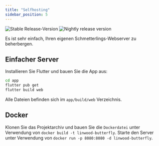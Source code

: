 ```yaml
---
title: "Selfhosting"
sidebar_position: 5
---
```


![Stable Release-Version](https://img.shields.io/badge/dynamic/yaml?color=c4840d&label=Stable&query=%24.version&url=https%3A%2F%2Fraw.githubusercontent.com%2FLinwoodCloud%2Fbutterfly%2Fstable%2Fapp%2Fpubspec.yaml&style=for-the-badge) ![Nightly release version](https://img.shields.io/badge/dynamic/yaml?color=f7d28c&label=Nightly&query=%24.version&url=https%3A%2F%2Fraw.githubusercontent.com%2FLinwoodCloud%2Fbutterfly%2Fnightly%2Fapp%2Fpubspec.yaml&style=for-the-badge)

Es ist sehr einfach, Ihren eigenen Schmetterlings-Webserver zu beherbergen.

## Einfacher Server

Installieren Sie Flutter und bauen Sie die App aus:

```bash
cd app
flutter pub get
flutter build web
```

Alle Dateien befinden sich im `app/build/web` Verzeichnis.

## Docker

Klonen Sie das Projektarchiv und bauen Sie die `Dockerdatei` unter Verwendung von `docker build -t linwood-butterfly`. Starte den Server unter Verwendung von `docker run -p 8080:8080 -d linwood-butterfly`.

